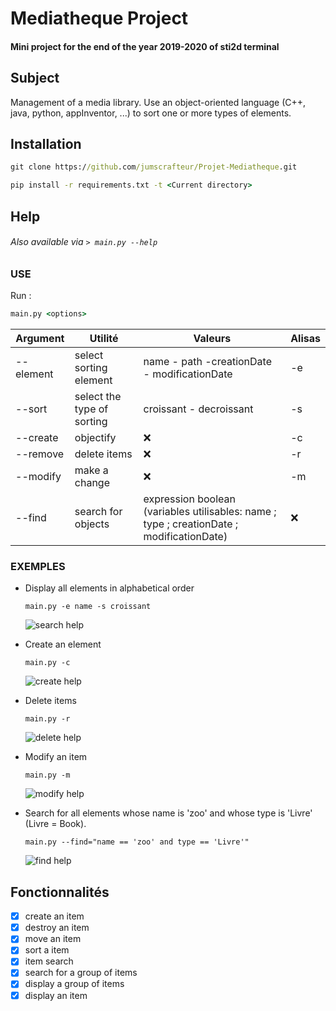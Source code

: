 # Mediatheque Project

#### Mini project for the end of the year 2019-2020 of sti2d terminal

## Subject

Management of a media library.
Use an object-oriented language (C++, java, python, appInventor, ...) to sort one or more types of elements.

## Installation

```cmd
git clone https://github.com/jumscrafteur/Projet-Mediatheque.git

pip install -r requirements.txt -t <Current directory>
```

## Help
###### Also available via `> main.py --help`
### USE

Run :

```cmd
main.py <options>
```
| Argument  | Utilité                       | Valeurs                                                                                          | Alisas |
| --------- | ----------------------------- | ------------------------------------------------------------------------------------------------ | ------ | 
| --element | select sorting element        | name - path -creationDate - modificationDate                                                     | -e     |
| --sort    | select the type of sorting    | croissant - decroissant                                                                          | -s     |
| --create  | objectify                     | ❌                                                                                               | -c     |
| --remove  | delete items                  | ❌                                                                                               | -r     |
| --modify  | make a change                 | ❌                                                                                               | -m     |
| --find    | search for objects            | expression boolean <br/>(variables utilisables:  name  ; type ; creationDate ; modificationDate) | ❌     |

### EXEMPLES

* Display all elements in alphabetical order 
  ```
  main.py -e name -s croissant
  ```
  ![search help](https://i.imgur.com/P3RoVQS.gif)

- Create an element
  ```
  main.py -c
  ```
  ![create help](https://i.imgur.com/2kLlOgc.gif)

* Delete items
  ```
  main.py -r
  ```
  ![delete help](https://i.imgur.com/Bdg1W3r.gif)

- Modify an item
  ```
  main.py -m
  ```
  ![modify help](https://i.imgur.com/IATcFbR.gif)

* Search for all elements whose name is 'zoo' and whose type is 'Livre' (Livre = Book).
  ```
  main.py --find="name == 'zoo' and type == 'Livre'"
  ```
  ![find help](https://i.imgur.com/5BBfiH3.gif)

## Fonctionnalités 

* [x] create an item
* [x] destroy an item
* [x] move an item
* [x] sort a item
* [x] item search
* [x] search for a group of items
* [x] display a group of items
* [x] display an item
